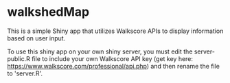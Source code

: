 # walkshedMap
This is a simple Shiny app that utilizes Walkscore APIs to display information based on user input. 

To use this shiny app on your own shiny server, you must edit the server-public.R file to include your own Walkscore API key (get key here: https://www.walkscore.com/professional/api.php) and then rename the file to 'server.R'. 
